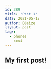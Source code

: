 ```yaml
---
id: 389
title: 'Post 1'
date: 2021-05-15
author: Blaize
layout: post
tags:
  - phones
  - scsi
---
```

## My first post!